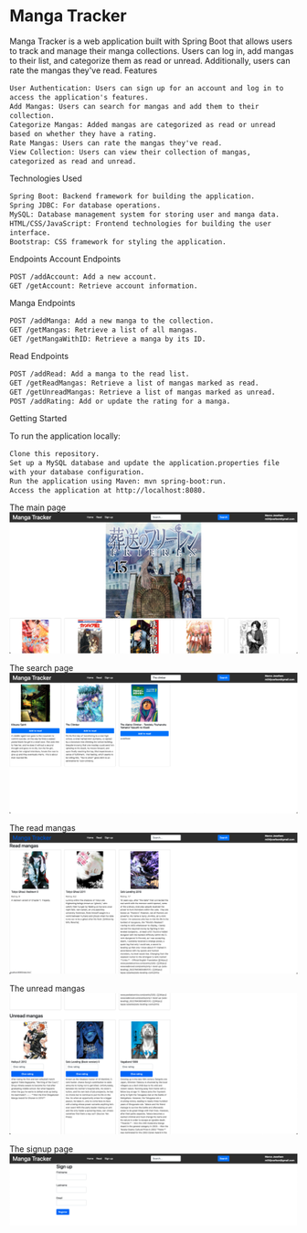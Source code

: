 # Manga Tracker

Manga Tracker is a web application built with Spring Boot that allows users to track and manage their manga collections. Users can log in, add mangas to their list, and categorize them as read or unread. Additionally, users can rate the mangas they've read.
Features

    User Authentication: Users can sign up for an account and log in to access the application's features.
    Add Mangas: Users can search for mangas and add them to their collection.
    Categorize Mangas: Added mangas are categorized as read or unread based on whether they have a rating.
    Rate Mangas: Users can rate the mangas they've read.
    View Collection: Users can view their collection of mangas, categorized as read and unread.

Technologies Used

    Spring Boot: Backend framework for building the application.
    Spring JDBC: For database operations.
    MySQL: Database management system for storing user and manga data.
    HTML/CSS/JavaScript: Frontend technologies for building the user interface.
    Bootstrap: CSS framework for styling the application.

Endpoints
Account Endpoints

    POST /addAccount: Add a new account.
    GET /getAccount: Retrieve account information.

Manga Endpoints

    POST /addManga: Add a new manga to the collection.
    GET /getMangas: Retrieve a list of all mangas.
    GET /getMangaWithID: Retrieve a manga by its ID.

Read Endpoints

    POST /addRead: Add a manga to the read list.
    GET /getReadMangas: Retrieve a list of mangas marked as read.
    GET /getUnreadMangas: Retrieve a list of mangas marked as unread.
    POST /addRating: Add or update the rating for a manga.

Getting Started

To run the application locally:

    Clone this repository.
    Set up a MySQL database and update the application.properties file with your database configuration.
    Run the application using Maven: mvn spring-boot:run.
    Access the application at http://localhost:8080.

The main page
![The main page](/src/main/resources/screenshots/z-mainPage.png?raw=true)

The search page
![The search page](/src/main/resources/screenshots/z-searchPage.png?raw=true)

The read mangas
![The read mangas](/src/main/resources/screenshots/z-readMangas.png?raw=true)

The unread mangas
![The unread mangas](/src/main/resources/screenshots/z-unreadMangas.png?raw=true)

The signup page
![The signup page](/src/main/resources/screenshots/z-signUpPage.png?raw=true)